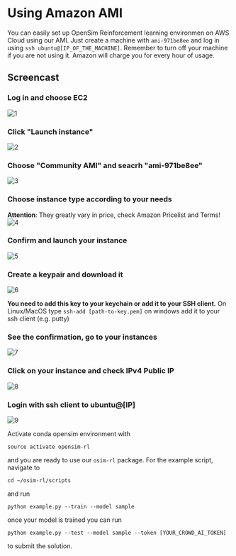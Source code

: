 # Using Amazon AMI

You can easily set up OpenSim Reinforcement learning environmen on AWS Cloud using our AMI.
Just create a machine with `ami-971be8ee` and log in using `ssh ubuntu@[IP_OF_THE_MACHINE]`.
Remember to turn off your machine if you are not using it. Amazon will charge you for every hour of usage.

## Screencast

### Log in and choose EC2
![1](https://s3-eu-west-1.amazonaws.com/kidzinski/opensim-ami/1.png)

### Click "Launch instance"
![2](https://s3-eu-west-1.amazonaws.com/kidzinski/opensim-ami/2.png)

### Choose "Community AMI" and seacrh "ami-971be8ee" 
![3](https://s3-eu-west-1.amazonaws.com/kidzinski/opensim-ami/3.png)

### Choose instance type according to your needs
**Attention**: They greatly vary in price, check Amazon Pricelist and Terms!
![4](https://s3-eu-west-1.amazonaws.com/kidzinski/opensim-ami/4.png)

### Confirm and launch your instance
![5](https://s3-eu-west-1.amazonaws.com/kidzinski/opensim-ami/5.png)

### Create a keypair and download it
![6](https://s3-eu-west-1.amazonaws.com/kidzinski/opensim-ami/6.png)

**You need to add this key to your keychain or add it to your SSH client.** On Linux/MacOS type `ssh-add [path-to-key.pem]` on windows add it to your ssh client (e.g. putty)

### See the confirmation, go to your instances
![7](https://s3-eu-west-1.amazonaws.com/kidzinski/opensim-ami/7.png)

### Click on your instance and check IPv4 Public IP
![8](https://s3-eu-west-1.amazonaws.com/kidzinski/opensim-ami/8.png)

### Login with ssh client to ubuntu@[IP]
![9](https://s3-eu-west-1.amazonaws.com/kidzinski/opensim-ami/9.png)

Activate conda opensim environment with

    source activate opensim-rl

and you are ready to use our `osim-rl` package. For the example script, navigate to

    cd ~/osim-rl/scripts

and run

    python example.py --train --model sample

once your model is trained you can run 

    python example.py --test --model sample --token [YOUR_CROWD_AI_TOKEN]

to submit the solution.
